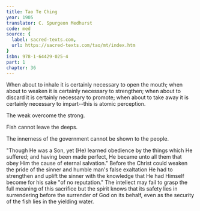 ```yaml
---
title: Tao Te Ching
year: 1905
translator: C. Spurgeon Medhurst
code: med
source: {
  label: sacred-texts.com,
  url: https://sacred-texts.com/tao/mt/index.htm
}
isbn: 978-1-64429-025-4
part: 1
chapter: 36
---
```

When about to inhale it is certainly necessary to open the mouth; when about to weaken it is certainly necessary to strengthen; when about to discard it is certainly necessary to promote; when about to take away it is certainly necessary to impart--this is atomic perception.

The weak overcome the strong.

Fish cannot leave the deeps.

The innerness of the government cannot be shown to the people.

"Though He was a Son, yet (He) learned obedience by the things which He suffered; and having been made perfect, He became unto all them that obey Him the cause of eternal salvation." Before the Christ could weaken the pride of the sinner and humble man's false exaltation He had to strengthen and uplift the sinner with the knowledge that He had Himself become for his sake "of no reputation." The intellect may fail to grasp the full meaning of this sacrifice but the spirit knows that its safety lies in surrendering before the surrender of God on its behalf, even as the security of the fish lies in the yielding water.